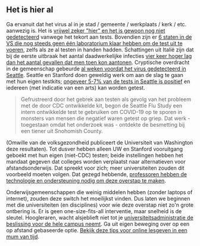 ## Het is hier al

Ga ervanuit dat het virus al in je stad / gemeente / werkplaats / kerk / etc. aanwezig is. Het is [vrijwel zeker "hier" en het is gewoon nog niet gedetecteerd](https://twitter.com/balajis/status/1234879748083503105) vanwege het tekort aan tests. Bovendien zijn er [6 staten in de VS die nog steeds geen één laboratorium klaar hebben om de test uit te voeren](https://www.npr.org/sections/health-shots/2020/03/06/812833596/coronavirus-14-deaths-now-in-us-new-cases-in-maryland-colorado), zelfs als ze al testen in handen hadden. Schattingen uit Italië zijn dat bij de eerste uitbraak het aantal daadwerkelijke infecties [vier keer hoger lag dan het aantal gevallen dat men toen kon aantonen](https://twitter.com/AdamJKucharski/status/1236004937529798659). 
Cryptische overdracht in de gemeenschap gebeurde [al weken voordat het virus gedetecteerd in Seattle](https://twitter.com/trvrb/status/1236096904678633472). Seattle en Stanford doen geweldig werk om aan de slag te gaan met hun eigen testkits; [ongeveer 5-7% van de tests in Seattle is positief](https://twitter.com/UWVirology/status/1236017803162873856) en 
 iedereen (met indicatie van een arts) kan worden getest. 

 > Gefrustreerd door het gebrek aan testen als gevolg van het probleem met de door CDC ontwikkelde kit, begon de Seattle Flu Study een intern ontwikkelde test te gebruiken om COVID-19 op te sporen in monsters van mensen die negatief waren getest op griep. Dat werk - toegestaan omdat het onderzoek was - ontdekte de besmetting bij een tiener uit Snohomish County. 

(Omwille van de volksgezondheid publiceert de Universiteit van Washington deze resultaten). Tot dusver hebben alleen UW en Stanford vooruitgang geboekt met hun eigen (niet-CDC) testen; beide instellingen hebben het mandaat gegeven dat colleges worden verplaatst naar alternatieven voor afstandsonderwijs. 
Dat spreekt voor zich; meer universiteiten zouden dit voorbeeld moeten volgen. Dat gezegd hebbende, [professoren hebben de technologie en ondersteuning nodig om deze overstap te maken](https://twitter.com/ryanaboyd/status/1236009378295103488). 

Onderwijsgemeenschappen die weinig middelen hebben (zonder laptops of internet), zouden deze switch het moeilijkst vinden. Dus laten we beginnen met die universiteiten (en disciplines) voor wie deze overstap niet zo'n grote ontbering is. Er is geen one-size-fits-all interventie, maar snelheid is de sleutel. Hoogleraren, wacht alsjeblieft niet tot je [universiteitsadministratie de beslissing voor de hele campus neemt](https://www.insidehighered.com/news/2020/03/06/roundup-weeks-news-about-colleges-and-coronavirus?utm_content=buffera0fc5&utm_medium=social&utm_source=linkedin&utm_campaign=IHEbuffer). Ga uit eigen beweging over op een op afstand gebaseerde optie. [Bekijk deze tips voor online lesgeven in een mum van tijd](https://docs.google.com/document/d/1QR7IEgdisO6JtmELs07uUsSSu2Yox86GJY9wGV6mBjA/edit#). 
